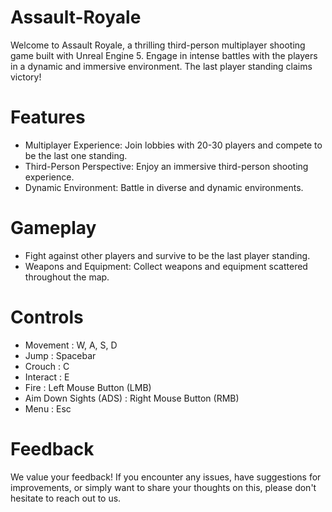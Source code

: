# Assault-Royale

Welcome to Assault Royale, a thrilling third-person multiplayer shooting game built with Unreal Engine 5. Engage in intense battles with the players in a dynamic and immersive environment. The last player standing claims victory!


# Features

- Multiplayer Experience: Join lobbies with 20-30 players and compete to be the last one standing.
- Third-Person Perspective: Enjoy an immersive third-person shooting experience.
- Dynamic Environment: Battle in diverse and dynamic environments.

# Gameplay

- Fight against other players and survive to be the last player standing.
- Weapons and Equipment: Collect weapons and equipment scattered throughout the map.

# Controls

- Movement : W, A, S, D
- Jump : Spacebar
- Crouch : C
- Interact : E
- Fire : Left Mouse Button (LMB)
- Aim Down Sights (ADS) : Right Mouse Button (RMB)
- Menu : Esc

# Feedback

We value your feedback! If you encounter any issues, have suggestions for improvements, or simply want to share your thoughts on this, please don't hesitate to reach out to us.